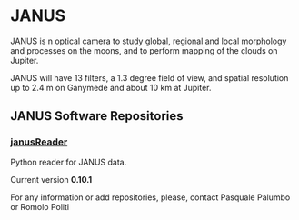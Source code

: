 # JANUS


JANUS is n optical camera to study global, regional and local morphology and processes on the moons, and to perform mapping of the clouds on Jupiter.

JANUS will have 13 filters, a 1.3 degree field of view, and spatial resolution up to 2.4 m on Ganymede and about 10 km at Jupiter.


## JANUS Software Repositories

### [janusReader](https://github.com/JANUS-JUICE/janusReader)

Python reader for JANUS data.

Current version **0.10.1**

For any information or add repositories, please, contact Pasquale Palumbo or Romolo Politi
